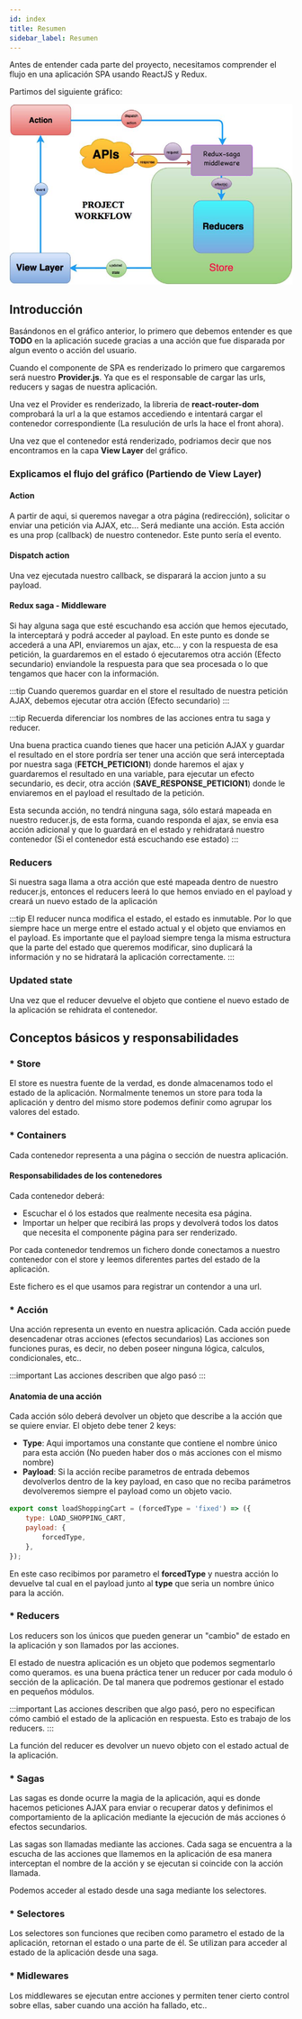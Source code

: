```yaml
---
id: index
title: Resumen
sidebar_label: Resumen
---
```


Antes de entender cada parte del proyecto, necesitamos comprender el flujo en una aplicación SPA usando ReactJS y Redux.

Partimos del siguiente gráfico:

![img](../static/img/redux-saga-diagram.png)

## Introducción
Basándonos en el gráfico anterior, lo primero que debemos entender es que **TODO** en la aplicación sucede gracias a una acción que fue disparada por algun evento o acción del usuario.

Cuando el componente de SPA es renderizado lo primero que cargaremos será nuestro **Provider.js**. Ya que es el responsable de cargar las urls, reducers y sagas de nuestra aplicación.

Una vez el Provider es renderizado, la libreria de **react-router-dom** comprobará la url a la que estamos accediendo e intentará cargar el contenedor correspondiente (La resulución de urls la hace el front ahora).

Una vez que el contenedor está renderizado, podriamos decir que nos encontramos en la capa **View Layer** del gráfico.

### Explicamos el flujo del gráfico (Partiendo de **View Layer**)
#### Action

A partir de aqui, si queremos navegar a otra página (redirección), solicitar o enviar una petición via AJAX, etc... Será mediante una acción. Esta acción es una prop (callback) de nuestro contenedor. Este punto sería el evento.

#### Dispatch action
Una vez ejecutada nuestro callback, se disparará la accion junto a su payload.

#### Redux saga - Middleware
Si hay alguna saga que esté escuchando esa acción que hemos ejecutado, la interceptará y podrá acceder al payload.
En este punto es donde se accederá a una API, enviaremos un ajax, etc... y con la respuesta de esa petición, la guardaremos en el estado ó ejecutaremos otra acción (Efecto secundario) enviandole la respuesta para que sea procesada o lo que tengamos que hacer con la información.

:::tip
Cuando queremos guardar en el store el resultado de nuestra petición AJAX, debemos ejecutar otra acción (Efecto secundario)
:::


:::tip
Recuerda diferenciar los nombres de las acciones entra tu saga y reducer.

Una buena practica cuando tienes que hacer una petición AJAX y guardar el resultado en el store pordría ser tener una acción que será interceptada por nuestra saga (**FETCH_PETICION1**) donde haremos el ajax y guardaremos el resultado en una variable, para ejecutar un efecto secundario, es decir, otra acción (**SAVE_RESPONSE_PETICION1**) donde le enviaremos en el payload el resultado de la petición.

Esta secunda acción, no tendrá ninguna saga, sólo estará mapeada en nuestro reducer.js, de esta forma, cuando responda el ajax, se envia esa acción adicional y que lo guardará en el estado y rehidratará nuestro contenedor (Si el contenedor está escuchando ese estado)
:::

### Reducers
Si nuestra saga llama a otra acción que esté mapeada dentro de nuestro reducer.js, entonces el reducers leerá lo que hemos enviado en el payload y creará un nuevo estado de la aplicación

:::tip
El reducer nunca modifica el estado, el estado es inmutable. Por lo que siempre hace un merge entre el estado actual y el objeto que enviamos en el payload. Es importante que el payload siempre tenga la misma estructura que la parte del estado que queremos modificar, sino duplicará la información y no se hidratará la aplicación correctamente.
:::

### Updated state
Una vez que el reducer devuelve el objeto que contiene el nuevo estado de la aplicación se rehidrata el contenedor.


## Conceptos básicos y responsabilidades

### * Store
El store es nuestra fuente de la verdad, es donde almacenamos todo el estado de la aplicación. Normalmente tenemos un store para toda la aplicación y dentro del mismo store podemos definir como agrupar los valores del estado.

### * Containers
Cada contenedor representa a una página o sección de nuestra aplicación.

#### Responsabilidades de los contenedores
Cada contenedor deberá:
  * Escuchar el ó los estados que realmente necesita esa página.
  * Importar un helper que recibirá las props y devolverá todos los datos que necesita el componente página para ser renderizado.

Por cada contenedor tendremos un fichero donde conectamos a nuestro contenedor con el store y leemos diferentes partes del estado de la aplicación.

Este fichero es el que usamos para registrar un contendor a una url.

### * Acción
Una acción representa un evento en nuestra aplicación. Cada acción puede desencadenar otras acciones (efectos secundarios)
Las acciones son funciones puras, es decir, no deben poseer ninguna lógica, calculos, condicionales, etc.. 

:::important
Las acciones describen que algo pasó
:::
#### Anatomia de una acción
Cada acción sólo deberá devolver un objeto que describe a la acción que se quiere enviar. 
El objeto debe tener 2 keys:
* **Type**: Aqui importamos una constante que contiene el nombre único para esta acción (No pueden haber dos o más acciones con el mismo nombre)
* **Payload**: Si la acción recibe parametros de entrada debemos devolverlos dentro de la key payload, en caso que no reciba parámetros devolveremos siempre el payload como un objeto vacio.

```javascript
export const loadShoppingCart = (forcedType = 'fixed') => ({
    type: LOAD_SHOPPING_CART,
    payload: {
        forcedType,
    },
});
```
En este caso recibimos por parametro el **forcedType** y nuestra acción lo devuelve tal cual en el payload junto al **type** que seria un nombre único para la acción.


### * Reducers
Los reducers son los únicos que pueden generar un "cambio" de estado en la aplicación y son llamados por las acciones.

El estado de nuestra aplicación es un objeto que podemos segmentarlo como queramos. es una buena práctica tener un reducer por cada modulo ó sección de la aplicación. De tal manera que podremos gestionar el estado en pequeños módulos.

:::important
Las acciones describen que algo pasó, pero no especifican cómo cambió el estado de la aplicación en respuesta. Esto es trabajo de los reducers.
:::

La función del reducer es devolver un nuevo objeto con el estado actual de la aplicación.

### * Sagas
Las sagas es donde ocurre la magia de la aplicación, aqui es donde hacemos peticiones AJAX para enviar o recuperar datos y definimos el comportamiento de la aplicación mediante la ejecución de más acciones ó efectos secundarios.

Las sagas son llamadas mediante las acciones. Cada saga se encuentra a la escucha de las acciones que llamemos en la aplicación de esa manera interceptan el nombre de la acción y se ejecutan si coincide con la acción llamada.

Podemos acceder al estado desde una saga mediante los selectores.

### * Selectores
Los selectores son funciones que reciben como parametro el estado de la aplicación, retornan el estado o una parte de él. Se utilizan para acceder al estado de la aplicación desde una saga.

### * Midlewares
Los middlewares se ejecutan entre acciones y permiten tener cierto control sobre ellas, saber cuando una acción ha fallado, etc..
